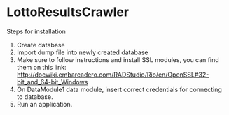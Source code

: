 # LottoResultsCrawler

Steps for installation
1) Create database
2) Import dump file into newly created database
3) Make sure to follow instructions and install SSL modules, you can find them on this link:
	http://docwiki.embarcadero.com/RADStudio/Rio/en/OpenSSL#32-bit_and_64-bit_Windows
4) On DataModule1 data module, insert correct credentials for connecting to database.
5) Run an application.
	